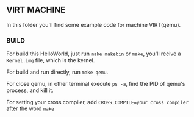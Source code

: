 ## VIRT MACHINE

In this folder you'll find some example code for machine VIRT(qemu).

### BUILD

For build this HelloWorld, just run ```make makebin``` or ```make```, you'll recive a ```Kernel.img``` file, which is the kernel.

For build and run directly, run ```make qemu```.

For close qemu, in other terminal execute ```ps -a```, find the PID of qemu's process, and kill it.

For setting your cross compiler, add ```CROSS_COMPILE=your cross compiler``` after the word ```make```
